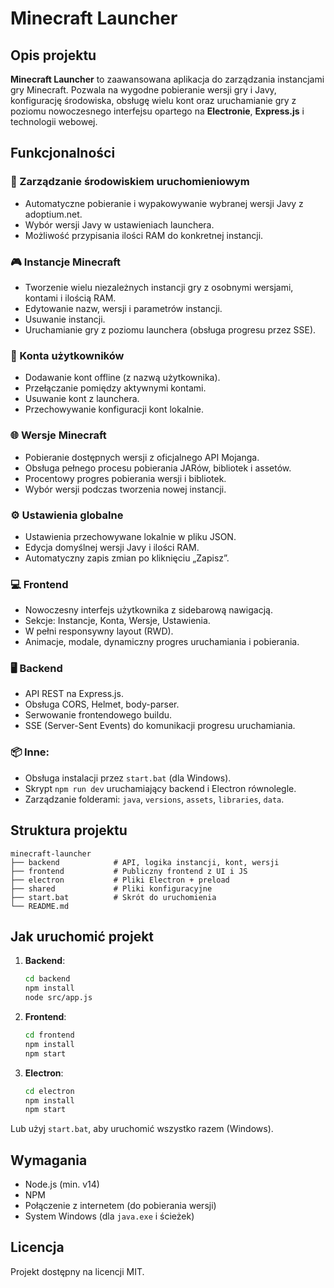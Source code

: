 # Minecraft Launcher

## Opis projektu
**Minecraft Launcher** to zaawansowana aplikacja do zarządzania instancjami gry Minecraft. Pozwala na wygodne pobieranie wersji gry i Javy, konfigurację środowiska, obsługę wielu kont oraz uruchamianie gry z poziomu nowoczesnego interfejsu opartego na **Electronie**, **Express.js** i technologii webowej.

## Funkcjonalności

### 🔧 Zarządzanie środowiskiem uruchomieniowym
- Automatyczne pobieranie i wypakowywanie wybranej wersji Javy z adoptium.net.
- Wybór wersji Javy w ustawieniach launchera.
- Możliwość przypisania ilości RAM do konkretnej instancji.

### 🎮 Instancje Minecraft
- Tworzenie wielu niezależnych instancji gry z osobnymi wersjami, kontami i ilością RAM.
- Edytowanie nazw, wersji i parametrów instancji.
- Usuwanie instancji.
- Uruchamianie gry z poziomu launchera (obsługa progresu przez SSE).

### 👤 Konta użytkowników
- Dodawanie kont offline (z nazwą użytkownika).
- Przełączanie pomiędzy aktywnymi kontami.
- Usuwanie kont z launchera.
- Przechowywanie konfiguracji kont lokalnie.

### 🌐 Wersje Minecraft
- Pobieranie dostępnych wersji z oficjalnego API Mojanga.
- Obsługa pełnego procesu pobierania JARów, bibliotek i assetów.
- Procentowy progres pobierania wersji i bibliotek.
- Wybór wersji podczas tworzenia nowej instancji.

### ⚙️ Ustawienia globalne
- Ustawienia przechowywane lokalnie w pliku JSON.
- Edycja domyślnej wersji Javy i ilości RAM.
- Automatyczny zapis zmian po kliknięciu „Zapisz”.

### 💻 Frontend
- Nowoczesny interfejs użytkownika z sidebarową nawigacją.
- Sekcje: Instancje, Konta, Wersje, Ustawienia.
- W pełni responsywny layout (RWD).
- Animacje, modale, dynamiczny progres uruchamiania i pobierania.

### 🖥️ Backend
- API REST na Express.js.
- Obsługa CORS, Helmet, body-parser.
- Serwowanie frontendowego buildu.
- SSE (Server-Sent Events) do komunikacji progresu uruchamiania.

### 📦 Inne:
- Obsługa instalacji przez `start.bat` (dla Windows).
- Skrypt `npm run dev` uruchamiający backend i Electron równolegle.
- Zarządzanie folderami: `java`, `versions`, `assets`, `libraries`, `data`.

## Struktura projektu
```
minecraft-launcher
├── backend            # API, logika instancji, kont, wersji
├── frontend           # Publiczny frontend z UI i JS
├── electron           # Pliki Electron + preload
├── shared             # Pliki konfiguracyjne
├── start.bat          # Skrót do uruchomienia
└── README.md
```

## Jak uruchomić projekt
1. **Backend**:  
   ```bash
   cd backend
   npm install
   node src/app.js
   ```

2. **Frontend**:  
   ```bash
   cd frontend
   npm install
   npm start
   ```

3. **Electron**:  
   ```bash
   cd electron
   npm install
   npm start
   ```

Lub użyj `start.bat`, aby uruchomić wszystko razem (Windows).

## Wymagania
- Node.js (min. v14)
- NPM
- Połączenie z internetem (do pobierania wersji)
- System Windows (dla `java.exe` i ścieżek)

## Licencja
Projekt dostępny na licencji MIT.
